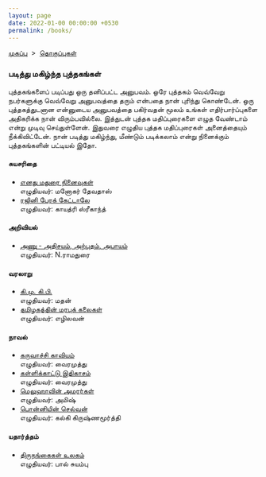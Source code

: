 ```yaml
---
layout: page
date: 2022-01-00 00:00:00 +0530
permalink: /books/
---
```


<p><a href="{{ site.url }}">முகப்பு</a> &nbsp;&gt;&nbsp; <a href="{{ site.url }}/categories">தொகுப்புகள்</a></p>

### படித்து மகிழ்ந்த புத்தகங்கள்

புத்தகங்களைப் படிப்பது ஒரு தனிப்பட்ட அனுபவம். ஒரே புத்தகம் வெவ்வேறு நபர்களுக்கு வெவ்வேறு அனுபவத்தை தரும் என்பதை நான் புரிந்து கொண்டேன்.
ஒரு புத்தகத்துடனான என்னுடைய அனுபவத்தை பகிர்வதன் மூலம் உங்கள் எதிர்பார்ப்புகளை அதிகரிக்க நான் விரும்பவில்லை. இத்துடன் புத்தக மதிப்புரைகளை எழுத வேண்டாம் என்று முடிவு செய்துள்ளேன்.
இதுவரை எழுதிய புத்தக மதிப்புரைகள் அனைத்தையும் நீக்கிவிட்டேன். நான் படித்து மகிழ்ந்து, மீண்டும் படிக்கலாம் என்று நினைக்கும் புத்தகங்களின் பட்டியல் இதோ.

#### சுயசரிதை

<ul>
  <li><a target="_blank" href="https://www.google.com/search?q=எனது+மதுரை+நினைவுகள்">எனது மதுரை நினைவுகள்</a></li> எழுதியவர்: மனோகர் தேவதாஸ்
  <li><a target="_blank" href="https://www.google.com/search?q=ரஜினி+பேரக்+கேட்டாலே">ரஜினி பேரக் கேட்டாலே</a></li> எழுதியவர்: காயத்ரி ஸ்ரீகாந்த்
</ul>  

#### அறிவியல்

<ul>
  <li><a target="_blank" href="https://www.google.com/search?q=அணு+அதிசயம்+அற்புதம்+அபாயம்">அணு - அதிசயம், அற்புதம், அபாயம்</a></li> எழுதியவர்: N.ராமதுரை
</ul>  

#### வரலாறு

<ul>
  <li><a target="_blank" href="https://www.google.com/search?q=கி.மு.+கி.பி.">கி.மு. கி.பி.</a></li> எழுதியவர்: மதன்  
  <li><a target="_blank" href="https://www.google.com/search?q=தமிழகத்தின்+மரபுக்+கலைகள்">தமிழகத்தின் மரபுக் கலைகள்</a></li> எழுதியவர்: எழிலவன்
</ul>  

#### நாவல்

<ul>
  <li><a target="_blank" href="https://www.google.com/search?q=கருவாச்சி+காவியம்">கருவாச்சி காவியம்</a></li> எழுதியவர்: வைரமுத்து
  <li><a target="_blank" href="https://www.google.com/search?q=கள்ளிக்காட்டு+இதிகாசம்">கள்ளிக்காட்டு இதிகாசம்</a></li> எழுதியவர்: வைரமுத்து
  <li><a target="_blank" href="https://www.google.com/search?q=மெலுஹாவின்+அமரர்கள்">மெலுஹாவின் அமரர்கள்</a></li> எழுதியவர்: அமிஷ்
  <li><a target="_blank" href="https://www.google.com/search?q=பொன்னியின்+செல்வன்">பொன்னியின் செல்வன்</a></li> எழுதியவர்: கல்கி கிருஷ்ணமூர்த்தி
</ul>  

#### யதார்த்தம்

<ul>
  <li><a target="_blank" href="https://www.google.com/search?q=திருநங்கைகள்+உலகம்">திருநங்கைகள் உலகம்</a></li> எழுதியவர்: பால் சுயம்பு
  
</ul>  
